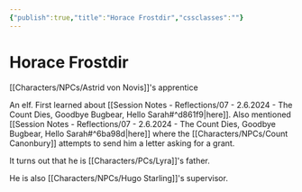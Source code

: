 ```yaml
---
{"publish":true,"title":"Horace Frostdir","cssclasses":""}
---
```



# Horace Frostdir

[[Characters/NPCs/Astrid von Novis]]'s apprentice

An elf.
First learned about [[Session Notes - Reflections/07 - 2.6.2024 - The Count Dies, Goodbye Bugbear, Hello Sarah#^d861f9\|here]].
Also mentioned [[Session Notes - Reflections/07 - 2.6.2024 - The Count Dies, Goodbye Bugbear, Hello Sarah#^6ba98d\|here]] where the [[Characters/NPCs/Count Canonbury]] attempts to send him a letter asking for a grant.

It turns out that he is [[Characters/PCs/Lyra]]'s father.

He is also [[Characters/NPCs/Hugo Starling]]'s supervisor.
